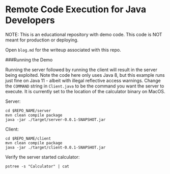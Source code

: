 # Remote Code Execution for Java Developers

NOTE: This is an educational repository with demo code. This code is NOT meant for production or deploying.

Open `blog.md` for the writeup associated with this repo.

###Running the Demo

Running the server followed by running the client will result in the server being exploited.
Note the code here only uses Java 8, but this example runs just fine on Java 11 - albeit with illegal reflective access warnings.
Change the `COMMAND` string in `Client.java` to be the command you want the server to execute.
It is currently set to the location of the calculator binary on MacOS. 

Server:
```shell
cd $REPO_NAME/server
mvn clean compile package
java -jar ./target/server-0.0.1-SNAPSHOT.jar
```

Client:
```shell
cd $REPO_NAME/client
mvn clean compile package
java -jar ./target/client-0.0.1-SNAPSHOT.jar
```

Verify the server started calculator:
```shell
pstree -s "Calculator" | cat
```

